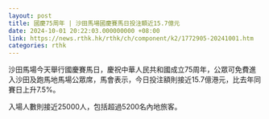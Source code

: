 ```yaml
---
layout: post
title: 國慶75周年 | 沙田馬場國慶賽馬日投注額近15.7億元
date: 2024-10-01 20:22:03.000000000 +08:00
link: https://news.rthk.hk/rthk/ch/component/k2/1772905-20241001.htm
categories: rthk
---
```


沙田馬場今天舉行國慶賽馬日，慶祝中華人民共和國成立75周年，公眾可免費進入沙田及跑馬地馬場公眾席，馬會表示，今日投注額則接近15.7億港元，比去年同賽日上升7.5%。

入場人數則接近25000人，包括超過5200名內地旅客。
